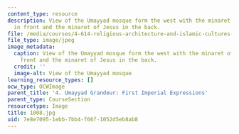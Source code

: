 ```yaml
---
content_type: resource
description: View of the Umayyad mosque form the west with the minaret of Qaytbay
  in front and the minaret of Jesus in the back.
file: /media/courses/4-614-religious-architecture-and-islamic-cultures-fall-2002/7e8e70951ebb7bb4f66f1052d5eb8ab8_1008.jpg
file_type: image/jpeg
image_metadata:
  caption: View of the Umayyad mosque form the west with the minaret of Qaytbay in
    front and the minaret of Jesus in the back.
  credit: ''
  image-alt: View of the Umayyad mosque
learning_resource_types: []
ocw_type: OCWImage
parent_title: '4. Umayyad Grandeur: First Imperial Expressions'
parent_type: CourseSection
resourcetype: Image
title: 1008.jpg
uid: 7e8e7095-1ebb-7bb4-f66f-1052d5eb8ab8
---
```

